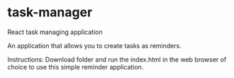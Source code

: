 # task-manager
React task managing application 

An application that allows you to create tasks as reminders.


Instructions:
Download folder and run the index.html in the web browser of choice to use this simple reminder application. 
